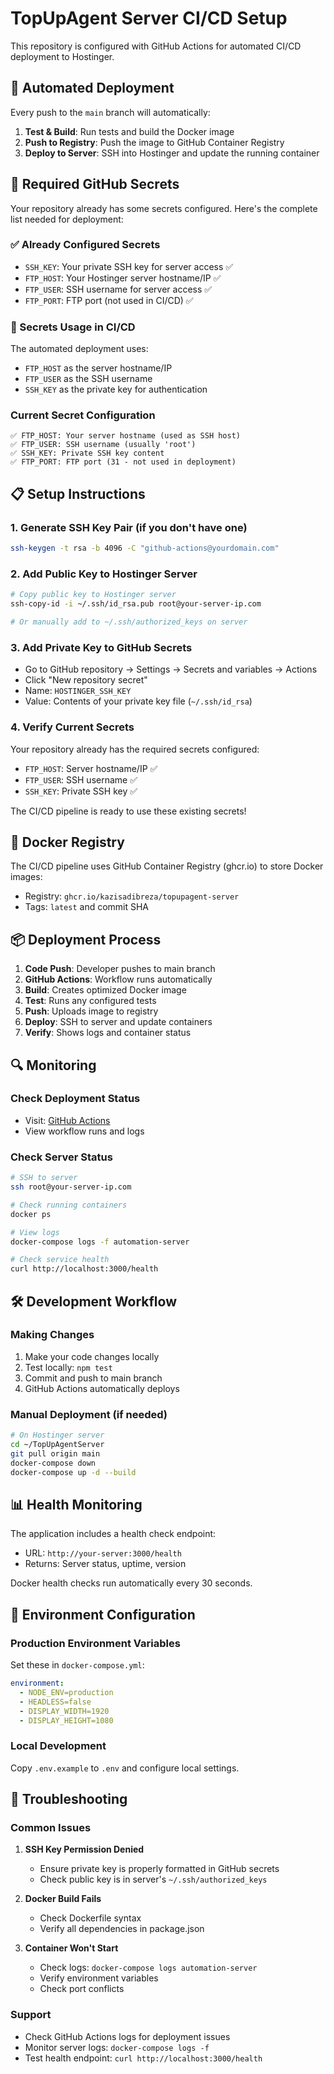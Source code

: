 # TopUpAgent Server CI/CD Setup

This repository is configured with GitHub Actions for automated CI/CD deployment to Hostinger.

## 🚀 Automated Deployment

Every push to the `main` branch will automatically:

1. **Test & Build**: Run tests and build the Docker image
2. **Push to Registry**: Push the image to GitHub Container Registry
3. **Deploy to Server**: SSH into Hostinger and update the running container

## 🔧 Required GitHub Secrets

Your repository already has some secrets configured. Here's the complete list needed for deployment:

### ✅ Already Configured Secrets
- `SSH_KEY`: Your private SSH key for server access ✅
- `FTP_HOST`: Your Hostinger server hostname/IP ✅  
- `FTP_USER`: SSH username for server access ✅
- `FTP_PORT`: FTP port (not used in CI/CD) ✅

### 🎯 Secrets Usage in CI/CD
The automated deployment uses:
- `FTP_HOST` as the server hostname/IP
- `FTP_USER` as the SSH username  
- `SSH_KEY` as the private key for authentication

### Current Secret Configuration
```
✅ FTP_HOST: Your server hostname (used as SSH host)
✅ FTP_USER: SSH username (usually 'root')
✅ SSH_KEY: Private SSH key content
✅ FTP_PORT: FTP port (31 - not used in deployment)
```

## 📋 Setup Instructions

### 1. Generate SSH Key Pair (if you don't have one)
```bash
ssh-keygen -t rsa -b 4096 -C "github-actions@yourdomain.com"
```

### 2. Add Public Key to Hostinger Server
```bash
# Copy public key to Hostinger server
ssh-copy-id -i ~/.ssh/id_rsa.pub root@your-server-ip.com

# Or manually add to ~/.ssh/authorized_keys on server
```

### 3. Add Private Key to GitHub Secrets
- Go to GitHub repository → Settings → Secrets and variables → Actions
- Click "New repository secret"
- Name: `HOSTINGER_SSH_KEY`
- Value: Contents of your private key file (`~/.ssh/id_rsa`)

### 4. Verify Current Secrets
Your repository already has the required secrets configured:
- `FTP_HOST`: Server hostname/IP ✅
- `FTP_USER`: SSH username ✅  
- `SSH_KEY`: Private SSH key ✅

The CI/CD pipeline is ready to use these existing secrets!

## 🐳 Docker Registry

The CI/CD pipeline uses GitHub Container Registry (ghcr.io) to store Docker images:
- Registry: `ghcr.io/kazisadibreza/topupagent-server`
- Tags: `latest` and commit SHA

## 📦 Deployment Process

1. **Code Push**: Developer pushes to main branch
2. **GitHub Actions**: Workflow runs automatically
3. **Build**: Creates optimized Docker image
4. **Test**: Runs any configured tests
5. **Push**: Uploads image to registry
6. **Deploy**: SSH to server and update containers
7. **Verify**: Shows logs and container status

## 🔍 Monitoring

### Check Deployment Status
- Visit: [GitHub Actions](https://github.com/KaziSadibReza/TopUpAgentServer/actions)
- View workflow runs and logs

### Check Server Status
```bash
# SSH to server
ssh root@your-server-ip.com

# Check running containers
docker ps

# View logs
docker-compose logs -f automation-server

# Check service health
curl http://localhost:3000/health
```

## 🛠️ Development Workflow

### Making Changes
1. Make your code changes locally
2. Test locally: `npm test`
3. Commit and push to main branch
4. GitHub Actions automatically deploys

### Manual Deployment (if needed)
```bash
# On Hostinger server
cd ~/TopUpAgentServer
git pull origin main
docker-compose down
docker-compose up -d --build
```

## 📊 Health Monitoring

The application includes a health check endpoint:
- URL: `http://your-server:3000/health`
- Returns: Server status, uptime, version

Docker health checks run automatically every 30 seconds.

## 🔧 Environment Configuration

### Production Environment Variables
Set these in `docker-compose.yml`:
```yaml
environment:
  - NODE_ENV=production
  - HEADLESS=false
  - DISPLAY_WIDTH=1920
  - DISPLAY_HEIGHT=1080
```

### Local Development
Copy `.env.example` to `.env` and configure local settings.

## 📝 Troubleshooting

### Common Issues

1. **SSH Key Permission Denied**
   - Ensure private key is properly formatted in GitHub secrets
   - Check public key is in server's `~/.ssh/authorized_keys`

2. **Docker Build Fails**
   - Check Dockerfile syntax
   - Verify all dependencies in package.json

3. **Container Won't Start**
   - Check logs: `docker-compose logs automation-server`
   - Verify environment variables
   - Check port conflicts

### Support
- Check GitHub Actions logs for deployment issues
- Monitor server logs: `docker-compose logs -f`
- Test health endpoint: `curl http://localhost:3000/health`